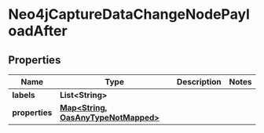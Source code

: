 

# Neo4jCaptureDataChangeNodePayloadAfter

## Properties

Name | Type | Description | Notes
------------ | ------------- | ------------- | -------------
**labels** | **List&lt;String&gt;** |  | 
**properties** | [**Map&lt;String, OasAnyTypeNotMapped&gt;**](OasAnyTypeNotMapped.md) |  | 




